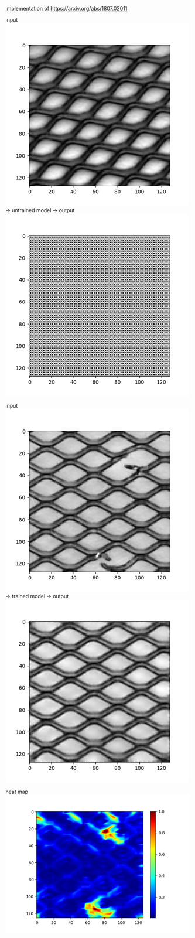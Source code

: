 implementation of https://arxiv.org/abs/1807.02011

input ![Alt text](results/in.png?raw=true "input") -> untrained model -> output ![Alt text](results/out.png?raw=true "output")<br/>

input ![Alt text](results/in2.png?raw=true "input") ->  trained model -> output ![Alt text](results/out2.png?raw=true "output")<br/>

heat map ![Alt text](results/heat_map.png?raw=true "input")